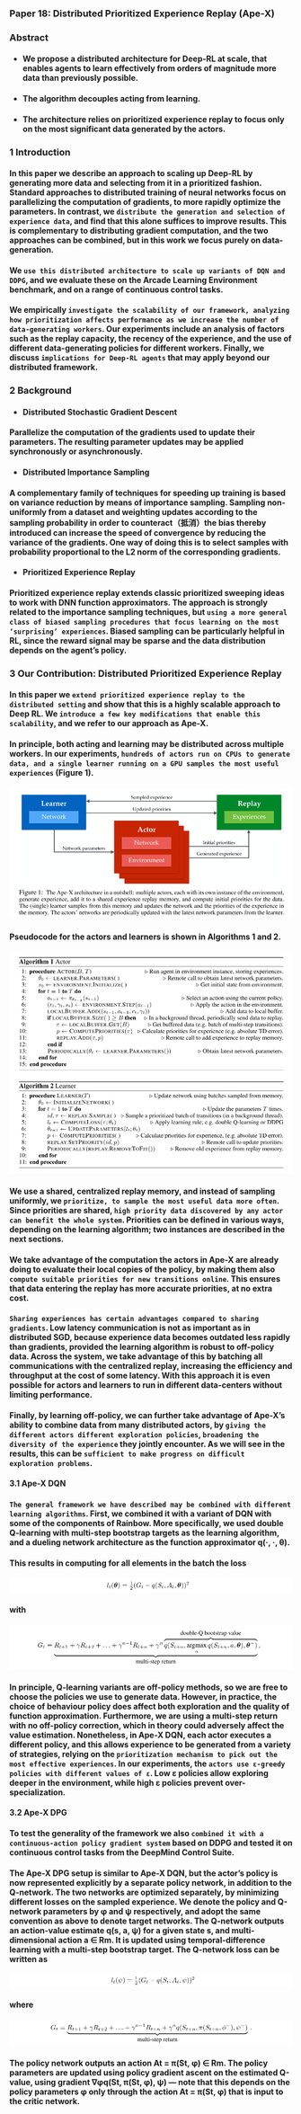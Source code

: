 ### Paper 18: Distributed Prioritized Experience Replay (Ape-X)

### Abstract

- #### We propose a distributed architecture for Deep-RL at scale, that enables agents to learn effectively from orders of magnitude more data than previously possible.


- #### The algorithm decouples acting from learning.

- #### The architecture relies on prioritized experience replay to focus only on the most significant data generated by the actors. 


### 1 Introduction

#### In this paper we describe an approach to scaling up Deep-RL by generating more data and selecting from it in a prioritized fashion. Standard approaches to distributed training of neural networks focus on parallelizing the computation of gradients, to more rapidly optimize the parameters. In contrast, we `distribute the generation and selection of experience data`, and find that this alone suffices to improve results. This is complementary to distributing gradient computation, and the two approaches can be combined, but in this work we focus purely on data-generation.

#### We `use this distributed architecture to scale up variants of DQN and DDPG`, and we evaluate these on the Arcade Learning Environment benchmark, and on a range of continuous control tasks. 

#### We empirically `investigate the scalability of our framework, analyzing how prioritization affects performance as we increase the number of data-generating workers`. Our experiments include an analysis of factors such as the replay capacity, the recency of the experience, and the use of different data-generating policies for different workers. Finally, we discuss `implications for Deep-RL agents` that may apply beyond our distributed framework.

### 2 Background

- #### Distributed Stochastic Gradient Descent

#### Parallelize the computation of the gradients used to update their parameters. The resulting parameter updates may be applied synchronously or asynchronously.

- #### Distributed Importance Sampling


#### A complementary family of techniques for speeding up training is based on variance reduction by means of importance sampling. Sampling non-uniformly from a dataset and weighting updates according to the sampling probability in order to counteract（抵消）the bias thereby introduced can increase the speed of convergence by reducing the variance of the gradients. One way of doing this is to select samples with probability proportional to the L2 norm of the corresponding gradients. 

- #### Prioritized Experience Replay

#### Prioritized experience replay extends classic prioritized sweeping ideas to work with DNN function approximators. The approach is strongly related to the importance sampling techniques, but `using a more general class of biased sampling procedures that focus learning on the most ‘surprising’ experiences`. Biased sampling can be particularly helpful in RL, since the reward signal may be sparse and the data distribution depends on the agent’s policy.

### 3 Our Contribution: Distributed Prioritized Experience Replay

#### In this paper we `extend prioritized experience replay to the distributed setting` and show that this is a highly scalable approach to Deep RL. We `introduce a few key modifications that enable this scalability`, and we refer to our approach as Ape-X.

#### In principle, both acting and learning may be distributed across multiple workers. In our experiments, `hundreds of actors run on CPUs to generate data, and a single learner running on a GPU samples the most useful experiences` (Figure 1). 

<p align="center">
<img src="/images/509.png"><br/>
</p>

#### Pseudocode for the actors and learners is shown in Algorithms 1 and 2. 

<p align="center">
<img src="/images/510.png"><br/>
</p>

#### We use a shared, centralized replay memory, and instead of sampling uniformly, we `prioritize, to sample the most useful data more often`. Since priorities are shared, `high priority data discovered by any actor can benefit the whole system`. Priorities can be defined in various ways, depending on the learning algorithm; two instances are described in the next sections.

#### We take advantage of the computation the actors in Ape-X are already doing to evaluate their local copies of the policy, by making them also `compute suitable priorities for new transitions online`. This ensures that data entering the replay has more accurate priorities, at no extra cost.

#### `Sharing experiences has certain advantages compared to sharing gradients`. Low latency communication is not as important as in distributed SGD, because experience data becomes outdated less rapidly than gradients, provided the learning algorithm is robust to off-policy data. Across the system, we take advantage of this by batching all communications with the centralized replay, increasing the efficiency and throughput at the cost of some latency. With this approach it is even possible for actors and learners to run in different data-centers without limiting performance.

#### Finally, by learning off-policy, we can further take advantage of Ape-X’s ability to combine data from many distributed actors, by `giving the different actors different exploration policies`, `broadening the diversity of the experience` they jointly encounter. As we will see in the results, this can be `sufficient to make progress on difficult exploration problems`.

#### 3.1 Ape-X DQN

#### `The general framework we have described may be combined with different learning algorithms`. First, we combined it with a variant of DQN with some of the components of Rainbow. More specifically, we used double Q-learning with multi-step bootstrap targets as the learning algorithm, and a dueling network architecture as the function approximator q(·, ·, θ).

#### This results in computing for all elements in the batch the loss

<p align="center">
<img src="/images/511.png"><br/>
</p>

#### with

<p align="center">
<img src="/images/512.png"><br/>
</p>

#### In principle, Q-learning variants are off-policy methods, so we are free to choose the policies we use to generate data. However, in practice, the choice of behaviour policy does affect both exploration and the quality of function approximation. Furthermore, we are using a multi-step return with no off-policy correction, which in theory could adversely affect the value estimation. Nonetheless, in Ape-X DQN, each actor executes a different policy, and this allows experience to be generated from a variety of strategies, relying on the `prioritization mechanism to pick out the most effective experiences`. In our experiments, the `actors use ε-greedy policies with different values of ε`. Low ε policies allow exploring deeper in the environment, while high ε policies prevent over-specialization.

#### 3.2 Ape-X DPG

#### To test the generality of the framework we also `combined it with a continuous-action policy gradient system` based on DDPG and tested it on continuous control tasks from the DeepMind Control Suite.

#### The Ape-X DPG setup is similar to Ape-X DQN, but the actor’s policy is now represented explicitly by a separate policy network, in addition to the Q-network. The two networks are optimized separately, by minimizing different losses on the sampled experience. We denote the policy and Q-network parameters by φ and ψ respectively, and adopt the same convention as above to denote target networks. The Q-network outputs an action-value estimate q(s, a, ψ) for a given state s, and  multi-dimensional action a ∈ Rm. It is updated using temporal-difference learning with a multi-step bootstrap target. The Q-network loss can be written as 

<p align="center">
<img src="/images/513.png"><br/>
</p>

#### where

<p align="center">
<img src="/images/514.png"><br/>
</p>

#### The policy network outputs an action At = π(St, φ) ∈ Rm. The policy parameters are updated using policy gradient ascent on the estimated Q-value, using gradient ∇φq(St, π(St, φ), ψ) — note that this depends on the policy parameters φ only through the action At = π(St, φ) that is input to the critic network.